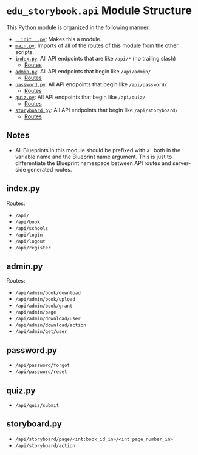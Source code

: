 # `edu_storybook.api` Module Structure

This Python module is organized in the following manner:

 - [`__init__.py`](__init__.py): Makes this a module.
 - [`main.py`](api.py): Imports of all of the routes of this module from the other scripts.
 - [`index.py`](index.py): All API endpoints that are like `/api/*` (no trailing slash)
    - [Routes](#indexpy)
 - [`admin.py`](admin.py): All API endpoints that begin like `/api/admin/`
    - [Routes](#adminpy)
 - [`password.py`](password.py): All API endpoints that begin like `/api/password/`
    - [Routes](#passwordpy)
 - [`quiz.py`](quiz.py): All API endpoints that begin like `/api/quiz/`
    - [Routes](#quizpy)
 - [`storyboard.py`](storyboard.py): All API endpoints that begin like `/api/storyboard/`
    - [Routes](#storyboardpy)

## Notes

 - All Blueprints in this module should be prefixed with `a_` both in the variable name and the Blueprint name argument. This is just to differentiate the Blueprint namespace between API routes and server-side generated routes.

## index.py

Routes:

 - `/api/`
 - `/api/book`
 - `/api/schools`
 - `/api/login`
 - `/api/logout`
 - `/api/register`

## admin.py

Routes:

 - `/api/admin/book/download`
 - `/api/admin/book/upload`
 - `/api/admin/book/grant`
 - `/api/admin/page`
 - `/api/admin/download/user`
 - `/api/admin/download/action`
 - `/api/admin/get/user`

## password.py

 - `/api/password/forgot`
 - `/api/password/reset`

## quiz.py

 - `/api/quiz/submit`

## storyboard.py

 - `/api/storyboard/page/<int:book_id_in>/<int:page_number_in>`
 - `/api/storyboard/action`
